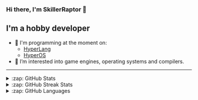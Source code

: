 ﻿### Hi there, I'm SkillerRaptor 👋

## I'm a hobby developer

- 🔭 I'm programming at the moment on:
    - [HyperLang][hyper-lang]
    - [HyperOS][hyper-os]
- 🌱 I’m interested into game engines, operating systems and compilers.

---

<details>
    <summary>:zap: GitHub Stats</summary>
    <br />
    <img align="left" alt="SkillerRaptor's GitHub Stats" src="https://github-readme-stats.skillerraptor.vercel.app/api?username=SkillerRaptor&theme=tokyonight&hide_border=true&show_icons=true&include_all_commits=true" />
    <br clear="all" />
</details>

<details>
    <summary>:zap: GitHub Streak Stats</summary>
    <br />
    <img align="left" alt="SkillerRaptor's Streak Stats" src="https://github-readme-streak-stats.herokuapp.com?user=SkillerRaptor&theme=tokyonight&hide_border=true" />
    <br clear="all" />
</details>

<details>
    <summary>:zap: GitHub Languages</summary>
    <br />
    <img align="left" alt="SkillerRaptor's GitHub Stats" src="https://github-readme-stats.skillerraptor.vercel.app/api/top-langs/?username=SkillerRaptor&theme=tokyonight&hide_border=true" />
    <br clear="all" />
</details>

[hyper-engine]: https://github.com/SkillerRaptor/HyperEngine
[hyper-lang]: https://github.com/SkillerRaptor/HyperLang
[hyper-os]: https://github.com/SkillerRaptor/HyperOS
